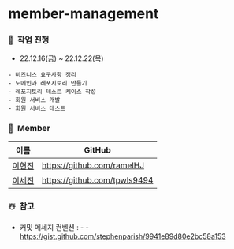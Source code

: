 # member-management

### 🎅&nbsp;&nbsp;작업 진행
- 22.12.16(금) ~ 22.12.22(목)
```
- 비즈니스 요구사항 정리
- 도메인과 레포지토리 만들기
- 레포지토리 테스트 케이스 작성
- 회원 서비스 개발
- 회원 서비스 테스트
```

### 🎄&nbsp;&nbsp;Member
|이름|GitHub|
|--|--|
|[이현진](https://github.com/ramelHJ)| https://github.com/ramelHJ |
|[이세진](https://github.com/tpwls9494)| https://github.com/tpwls9494 |


### ☃️&nbsp;&nbsp;참고
- 커밋 메세지 컨벤션 : - - https://gist.github.com/stephenparish/9941e89d80e2bc58a153
